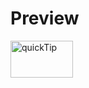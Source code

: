 # Preview

<a data-flickr-embed="true" href="https://www.flickr.com/photos/197661703@N05/53055455409/in/dateposted-public/" title="quickTip"><img src="https://live.staticflickr.com/65535/53055455409_aa51d427bc_t.jpg" width="100" height="59" alt="quickTip"/></a><script async src="//embedr.flickr.com/assets/client-code.js" charset="utf-8"></script>
